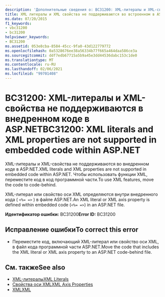 ```yaml
---
description: 'Дополнительные сведения о: BC31200: XML-литералы и XML-свойства не поддерживаются в внедренном коде в ASP.NET'
title: XML литералы и XML свойства не поддерживаются во встроенном в ASP.NET коде
ms.date: 07/20/2015
f1_keywords:
- vbc31200
- bc31200
helpviewer_keywords:
- BC31200
ms.assetid: 053e8cba-8584-45cc-9fa0-43d122779772
ms.openlocfilehash: 0a5328676ee38a56334b77f665a464daa586ce3a
ms.sourcegitcommit: ddf7edb67715a5b9a45e3dd44536dabc153c1de0
ms.translationtype: MT
ms.contentlocale: ru-RU
ms.lasthandoff: 02/06/2021
ms.locfileid: "99701408"
---
```

# <a name="bc31200-xml-literals-and-xml-properties-are-not-supported-in-embedded-code-within-aspnet"></a><span data-ttu-id="6d66b-103">BC31200: XML-литералы и XML-свойства не поддерживаются в внедренном коде в ASP.NET</span><span class="sxs-lookup"><span data-stu-id="6d66b-103">BC31200: XML literals and XML properties are not supported in embedded code within ASP.NET</span></span>

<span data-ttu-id="6d66b-104">XML-литералы и XML-свойства не поддерживаются во внедренном коде в ASP.NET.</span><span class="sxs-lookup"><span data-stu-id="6d66b-104">XML literals and XML properties are not supported in embedded code within ASP.NET.</span></span> <span data-ttu-id="6d66b-105">Чтобы использовать функции XML, переместите код в код программной части.</span><span class="sxs-lookup"><span data-stu-id="6d66b-105">To use XML features, move the code to code-behind.</span></span>

 <span data-ttu-id="6d66b-106">XML-литерал или свойство оси XML определяются внутри внедренного кода ( `<%= =>` ) в файле ASP.NET.</span><span class="sxs-lookup"><span data-stu-id="6d66b-106">An XML literal or XML axis property is defined within embedded code (`<%= =>`) in an ASP.NET file.</span></span>

 <span data-ttu-id="6d66b-107">**Идентификатор ошибки:** BC31200</span><span class="sxs-lookup"><span data-stu-id="6d66b-107">**Error ID:** BC31200</span></span>

## <a name="to-correct-this-error"></a><span data-ttu-id="6d66b-108">Исправление ошибки</span><span class="sxs-lookup"><span data-stu-id="6d66b-108">To correct this error</span></span>

- <span data-ttu-id="6d66b-109">Переместите код, включающий XML-литерал или свойство оси XML, в файл кода программной части ASP.NET.</span><span class="sxs-lookup"><span data-stu-id="6d66b-109">Move the code that includes the XML literal or XML axis property to an ASP.NET code-behind file.</span></span>

## <a name="see-also"></a><span data-ttu-id="6d66b-110">См. также</span><span class="sxs-lookup"><span data-stu-id="6d66b-110">See also</span></span>

- [<span data-ttu-id="6d66b-111">XML-литералы</span><span class="sxs-lookup"><span data-stu-id="6d66b-111">XML Literals</span></span>](../xml-literals/index.md)
- [<span data-ttu-id="6d66b-112">Свойства оси XML</span><span class="sxs-lookup"><span data-stu-id="6d66b-112">XML Axis Properties</span></span>](../xml-axis/index.md)
- [<span data-ttu-id="6d66b-113">XML</span><span class="sxs-lookup"><span data-stu-id="6d66b-113">XML</span></span>](../../programming-guide/language-features/xml/index.md)
